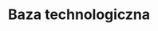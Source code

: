 ---
title: "Baza technologiczna"
description: "Sprzęt i aparatura pomiarowo-badawcza"
draft: false
bg_image: "images/amb-1-banner.jpg"
---